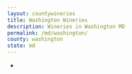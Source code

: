```yaml
---
layout: countywineries
title: Washington Wineries
description: Wineries in Washington MD
permalink: /md/washington/
county: washington
state: md
---
```

-
